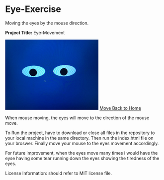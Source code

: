 # Eye-Exercise
Moving the eyes by the mouse direction.

**Project Title:** Eye-Movement

<img src="eyes.png" width='300'/>
<a href="https://keoyoulong.github.io/">Move Back to Home</a>

When mouse moving, the eyes will move to the direction of the mouse move.

To Run the project, have to download or close all files in the repository to your local machine in the same directory. Then run the index.html file on your broswer. Finally move your mouse to the eyes movement accordingly.

For future improvement, when the eyes move many times i would have the eyse having some tear running down the eyes showing the tiredness of the eyes.

License Information: should refer to MIT license file.
